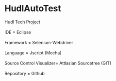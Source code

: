# HudlAutoTest
Hudl Tech Project
<br></br>
IDE = Eclipse
<br></br>
Framework = Selenium-Webdriver
<br></br>
Language = Jscript (Mocha)
<br></br>
Source Control Visualizer= Attlasian Sourcetree (GIT)
<br></br>
Repository = Github
<br></br>
